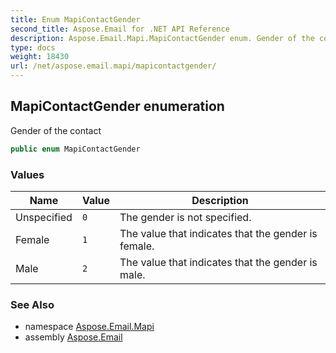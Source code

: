 ```yaml
---
title: Enum MapiContactGender
second_title: Aspose.Email for .NET API Reference
description: Aspose.Email.Mapi.MapiContactGender enum. Gender of the contact
type: docs
weight: 18430
url: /net/aspose.email.mapi/mapicontactgender/
---
```

## MapiContactGender enumeration

Gender of the contact

```csharp
public enum MapiContactGender
```

### Values

| Name | Value | Description |
| --- | --- | --- |
| Unspecified | `0` | The gender is not specified. |
| Female | `1` | The value that indicates that the gender is female. |
| Male | `2` | The value that indicates that the gender is male. |

### See Also

* namespace [Aspose.Email.Mapi](../../aspose.email.mapi/)
* assembly [Aspose.Email](../../)


